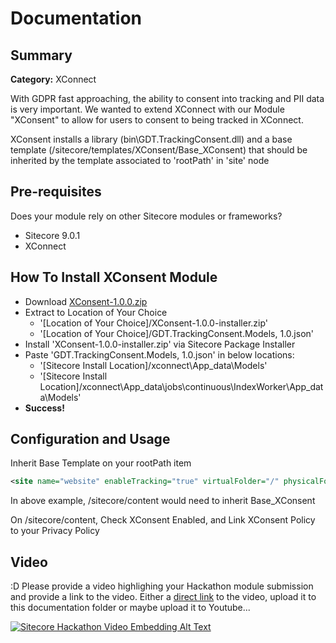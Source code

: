 # Documentation

## Summary

**Category:** XConnect

With GDPR fast approaching, the ability to consent into tracking and PII data is very important.  We wanted to extend XConnect with our Module "XConsent" to allow for users to consent to being tracked in XConnect.

XConsent installs a library (bin\GDT.TrackingConsent.dll) and a base template (/sitecore/templates/XConsent/Base_XConsent) that should be inherited by the template associated to 'rootPath' in 'site' node

## Pre-requisites

Does your module rely on other Sitecore modules or frameworks?

- Sitecore 9.0.1 
- XConnect

## How To Install XConsent Module
- Download [XConsent-1.0.0.zip](#link-to-package)
- Extract to Location of Your Choice
    - '[Location of Your Choice]/XConsent-1.0.0-installer.zip'
    - '[Location of Your Choice]/GDT.TrackingConsent.Models, 1.0.json'
- Install 'XConsent-1.0.0-installer.zip' via Sitecore Package Installer
- Paste 'GDT.TrackingConsent.Models, 1.0.json' in below locations:
    - '[Sitecore Install Location]/<sitecore install name>xconnect\App_data\Models'
    - '[Sitecore Install Location]/<sitecore install name>xconnect\App_data\jobs\continuous\IndexWorker\App_data\Models'
- **Success!**    


## Configuration and Usage

Inherit Base Template on your rootPath item
```xml
<site name="website" enableTracking="true" virtualFolder="/" physicalFolder="/" rootPath="/sitecore/content" startItem="/home" language="en" database="web" domain="extranet" allowDebug="true" cacheHtml="true" htmlCacheSize="50MB" registryCacheSize="0" viewStateCacheSize="0" xslCacheSize="25MB" filteredItemsCacheSize="10MB" enablePreview="true" enableWebEdit="true" enableDebugger="true" disableClientData="false" cacheRenderingParameters="true" renderingParametersCacheSize="10MB" enableItemLanguageFallback="false" enableFieldLanguageFallback="false" role:require="Standalone or Reporting or ContentManagement or ContentDelivery" />
```
In above example, /sitecore/content would need to inherit Base_XConsent

On /sitecore/content, Check XConsent Enabled, and Link XConsent Policy to your Privacy Policy

## Video
:D
Please provide a video highlighing your Hackathon module submission and provide a link to the video. Either a [direct link](https://www.youtube.com/watch?v=EpNhxW4pNKk) to the video, upload it to this documentation folder or maybe upload it to Youtube...

[![Sitecore Hackathon Video Embedding Alt Text](https://img.youtube.com/vi/EpNhxW4pNKk/0.jpg)](https://www.youtube.com/watch?v=EpNhxW4pNKk)
